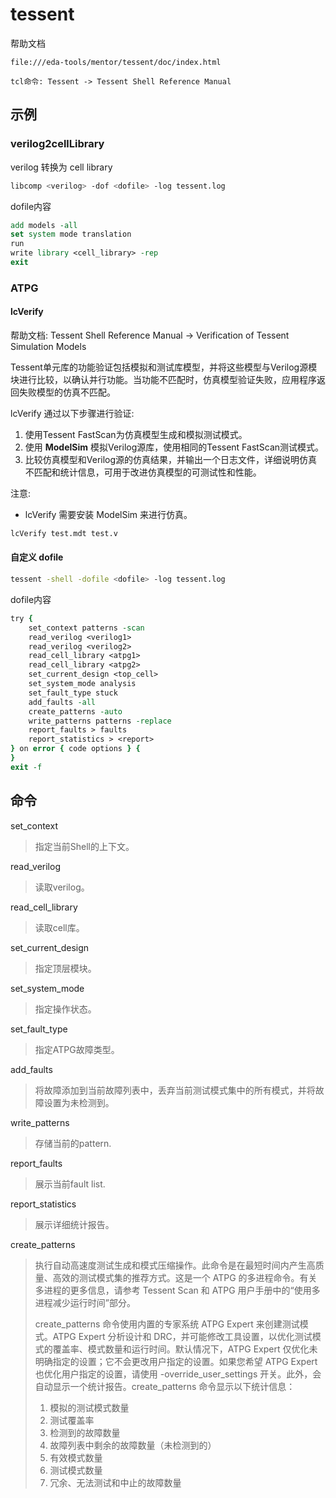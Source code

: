 
# tessent

帮助文档

```text
file:///eda-tools/mentor/tessent/doc/index.html

tcl命令: Tessent -> Tessent Shell Reference Manual
```

## 示例

### verilog2cellLibrary

verilog 转换为 cell library

```bash
libcomp <verilog> -dof <dofile> -log tessent.log
```

dofile内容

```tcl
add models -all
set system mode translation
run
write library <cell_library> -rep
exit
```

### ATPG

#### lcVerify

帮助文档: Tessent Shell Reference Manual -> Verification of Tessent Simulation Models

Tessent单元库的功能验证包括模拟和测试库模型，并将这些模型与Verilog源模块进行比较，以确认并行功能。当功能不匹配时，仿真模型验证失败，应用程序返回失败模型的仿真不匹配。

lcVerify 通过以下步骤进行验证:

1. 使用Tessent FastScan为仿真模型生成和模拟测试模式。
2. 使用 **ModelSim** 模拟Verilog源库，使用相同的Tessent FastScan测试模式。
3. 比较仿真模型和Verilog源的仿真结果，并输出一个日志文件，详细说明仿真不匹配和统计信息，可用于改进仿真模型的可测试性和性能。

注意:

* lcVerify 需要安装 ModelSim 来进行仿真。

```bash
lcVerify test.mdt test.v
```

#### 自定义 dofile

```bash
tessent -shell -dofile <dofile> -log tessent.log
```

dofile内容

```tcl
try {
    set_context patterns -scan
    read_verilog <verilog1>
    read_verilog <verilog2>
    read_cell_library <atpg1>
    read_cell_library <atpg2>
    set_current_design <top_cell>
    set_system_mode analysis
    set_fault_type stuck
    add_faults -all
    create_patterns -auto
    write_patterns patterns -replace
    report_faults > faults
    report_statistics > <report>
} on error { code options } {
}
exit -f
```

## 命令

set_context

> 指定当前Shell的上下文。

read_verilog

> 读取verilog。

read_cell_library

> 读取cell库。

set_current_design

> 指定顶层模块。

set_system_mode

> 指定操作状态。

set_fault_type

> 指定ATPG故障类型。

add_faults

> 将故障添加到当前故障列表中，丢弃当前测试模式集中的所有模式，并将故障设置为未检测到。

write_patterns

> 存储当前的pattern.

report_faults

> 展示当前fault list.

report_statistics

> 展示详细统计报告。

create_patterns

> 执行自动高速度测试生成和模式压缩操作。此命令是在最短时间内产生高质量、高效的测试模式集的推荐方式。这是一个 ATPG 的多进程命令。有关多进程的更多信息，请参考 Tessent Scan 和 ATPG 用户手册中的“使用多进程减少运行时间”部分。
>
> create_patterns 命令使用内置的专家系统 ATPG Expert 来创建测试模式。ATPG Expert 分析设计和 DRC，并可能修改工具设置，以优化测试模式的覆盖率、模式数量和运行时间。默认情况下，ATPG Expert 仅优化未明确指定的设置；它不会更改用户指定的设置。如果您希望 ATPG Expert 也优化用户指定的设置，请使用 -override_user_settings 开关。此外，会自动显示一个统计报告。create_patterns 命令显示以下统计信息：
>
> 1. 模拟的测试模式数量
> 2. 测试覆盖率
> 3. 检测到的故障数量
> 4. 故障列表中剩余的故障数量（未检测到的）
> 5. 有效模式数量
> 6. 测试模式数量
> 7. 冗余、无法测试和中止的故障数量
